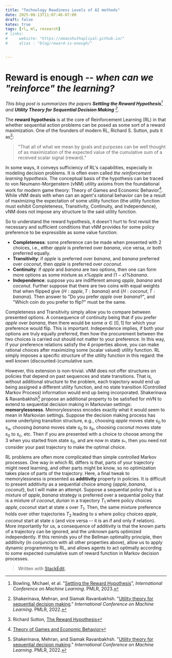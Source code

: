 ```yaml
---
title: "Technology Readiness Levels of AI methods"
date: 2025-08-13T11:07:46-07:00
draft: false
katex: true
tags: [rl, ml, research]
# links:
#     website: "https://omanshuthapliyal.github.io/"
#     alias : "blog/reward-is-enough/"


---
```


# Reward is enough -- *when can we "reinforce" the learning?*

*This blog post is summarizes the papers **Settling the Reward Hypothesis**[^1] and **Utility Theory for Sequential Decision Making** [^2].*

The **reward hypothesis** is at the core of Reinforcement Learning (RL) in that whether sequential action problems can be posed as some sort of a reward maximization.  One of the founders of modern RL, Richard S. Sutton, puts it as[^3]: 
> "That all of what we mean by goals and purposes can be well thought of as maximization of the expected value of the cumulative sum of a received scalar signal (reward)."

In some ways, it conveys sufficiency of RL's capabilities, especially in modeling decision problems. It is often even called *the reinforcement learning hypothesis*. The conceptual basis of the hypothesis can be traced to von Neumann-Morgenstern (vNM) utility axioms from the foundational work for modern game theory: Theory of Games and Economic Behavior[^4]. While vNM deals with when can an agent's rational behavior can be a result of maximizing the expectation of some utility function (the utility function must exhibit Completeness, Transitivity, Continuity, and Independence), vNM does not impose any structure to the said utility function. 

So to understand the reward hypothesis, it doesn't hurt to first revisit the necessary and sufficient conditions that vNM provides for some policy preference to be expressible as some value function:

 - **Completeness**: some preference can be made when presented with 2 choices, i.e., either $apple$ is preferred over $banana$, vice versa, or both preferred equally.
 - **Transitivity**: if $apple$ is preferred over $banana$, and $banana$ preferred over $coconut$, then $apple$ is preferred over $coconut$.
 - **Continuity**: if $apple$ and $banana$ are two options, then one can form more options as some mixture as $x\% apple$ and $(1-x)\% banana$. 
 - **Independence**: suppose you are indifferent among $apple$, $banana$ and $coconut$. Further suppose that there are two coins with equal weights that when flipped give $\{H: apple, T:banana\}$ and $\{H: coconut, T:banana\}$. Then answer to "Do you prefer $apple$ over $banana$?", and "Which coin do you prefer to flip?" must be the same. 

Completeness and Transitivity simply allow you to compare between presented options. A consequence of continuity being that if you prefer $apple$ over $banana$, then there would be some $\alpha\in[0,1]$ for which your preference would flip. This is important. Independence implies, if both your options are truly equally preferred, then how the procurement between the two choices is carried out should not matter to your preference. In this way, if your preference relations satisfy the 4 properties above, you can make rational choices after maximizing some (scalar valued) utility function. RL simply imposes a specific structure of the utility function in this regard: the well known (discounted-)cumulative sum. 

However, this extension is non-trivial. vNM does not offer structures on policies that depend on past sequences and state transitions. That is, without additional structure to the problem, each trajectory would end up being assigned a different utility function, and no state transition (Controlled Markov Process) information would end up being incorporated. Shakerinava & Ravanbakhsh[^2] propose an additional property to be satisfied for mVN to extend to sequential decision making in Markovian settings: **memorylessness**. Memorylessness encodes exactly what it would seem to mean in Markovian settings. Suppose the decision making process has some underlying transition structure, e.g., choosing $apple$ moves state $s_0$ to $s_a$, choosing $banana$ moves state $s_0$ to $s_b$, choosing $coconut$ moves state $s_0$ to $s_c$, etc. Then if you are presented with a choice to choose among the 3 when you started from state $s_0$, and are now in state $s_*$, then you need not consider your past trajectory to make the optimal choice. 

RL problems are often more complicated than simple controlled Markov processes. One way in which RL differs is that, parts of your trajectory might need learning, and other parts might be know, so no optimization takes place of parts of the trajectory. Here, a final tweak to memorylessness is presented as **additivity** property in policies. It is difficult to present additivity as a sequential choice among $\{apple, banana, coconut\}$, but I will make an attempt. Suppose a sequential policy that is a mixture of $apple, banana$ strategy is preferred over a sequential policy that is a mixture of $coconut, durian$ in a trajectory $T_1$ where policy choices $apple, coconut$ start at state $s$ over $T_1$. Then, the same mixture preference holds over other trajectories $T_2$ leading to $s$ where policy choices $apple, coconut$ start at state $s$ (and vice versa -- it is an if and only if relation). More importantly for us, a consequence of additivity is that the known parts of a trajectory can be ignored, and the unknown parts optimized independently. If this reminds you of the Bellman optimality principle, then additivity (in conjunction with all other properties above), allow us to apply dynamic programming to RL, and allows agents to act optimally according to some expected cumulative sum of reward function in Markov decision processes. 

[^1]: Bowling, Michael, et al. "[Settling the Reward Hypothesis](https://arxiv.org/abs/2212.10420)", *International Conference on Machine Learning*. PMLR, 2023. 
[^2]: Shakerinava, Mehran, and Siamak Ravanbakhsh. "[Utility theory for sequential decision making](https://arxiv.org/abs/2206.13637)." *International Conference on Machine Learning*. PMLR, 2022.
[^3]: Richard Sutton, [The Reward Hypothesis](http://incompleteideas.net/rlai.cs.ualberta.ca/RLAI/rewardhypothesis.html)
[^4]: [Theory of Games and Economic Behavior](https://press.princeton.edu/books/paperback/9780691130613/theory-of-games-and-economic-behavior)

> Written with [StackEdit](https://stackedit.io/).
